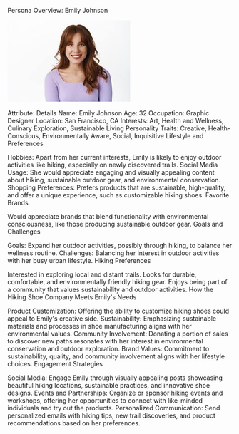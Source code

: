 Persona Overview: Emily Johnson

![](persona.jpg)


Attribute: Details
Name: Emily Johnson
Age: 32
Occupation: Graphic Designer
Location: San Francisco, CA
Interests: Art, Health and Wellness, Culinary Exploration, Sustainable Living
Personality Traits: Creative, Health-Conscious, Environmentally Aware, Social, Inquisitive
Lifestyle and Preferences

Hobbies: Apart from her current interests, Emily is likely to enjoy outdoor activities like hiking, especially on newly discovered trails.
Social Media Usage: She would appreciate engaging and visually appealing content about hiking, sustainable outdoor gear, and environmental conservation.
Shopping Preferences: Prefers products that are sustainable, high-quality, and offer a unique experience, such as customizable hiking shoes.
Favorite Brands

Would appreciate brands that blend functionality with environmental consciousness, like those producing sustainable outdoor gear.
Goals and Challenges

Goals: Expand her outdoor activities, possibly through hiking, to balance her wellness routine.
Challenges: Balancing her interest in outdoor activities with her busy urban lifestyle.
Hiking Preferences

Interested in exploring local and distant trails.
Looks for durable, comfortable, and environmentally friendly hiking gear.
Enjoys being part of a community that values sustainability and outdoor activities.
How the Hiking Shoe Company Meets Emily's Needs

Product Customization: Offering the ability to customize hiking shoes could appeal to Emily's creative side.
Sustainability: Emphasizing sustainable materials and processes in shoe manufacturing aligns with her environmental values.
Community Involvement: Donating a portion of sales to discover new paths resonates with her interest in environmental conservation and outdoor exploration.
Brand Values: Commitment to sustainability, quality, and community involvement aligns with her lifestyle choices.
Engagement Strategies

Social Media: Engage Emily through visually appealing posts showcasing beautiful hiking locations, sustainable practices, and innovative shoe designs.
Events and Partnerships: Organize or sponsor hiking events and workshops, offering her opportunities to connect with like-minded individuals and try out the products.
Personalized Communication: Send personalized emails with hiking tips, new trail discoveries, and product recommendations based on her preferences.